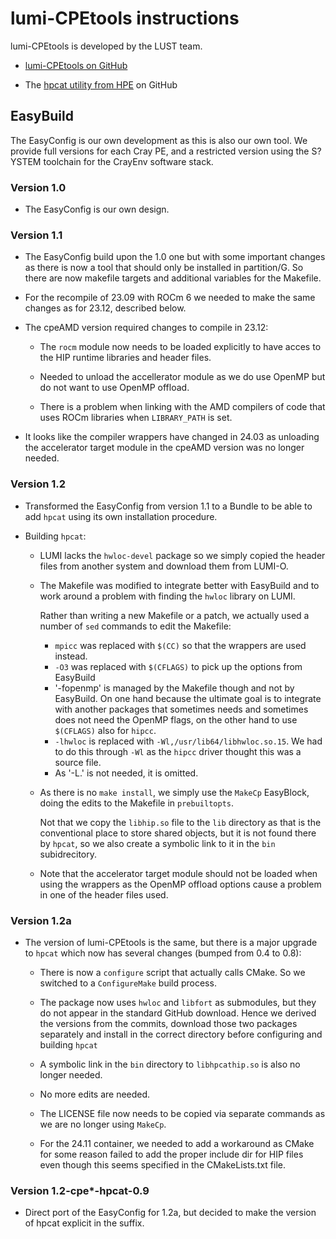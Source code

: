 # lumi-CPEtools instructions

lumi-CPEtools is developed by the LUST team.

-   [lumi-CPEtools on GitHub](https://github.com/Lumi-supercomputer/lumi-CPEtools)

-   The [hpcat utility from HPE](https://github.com/HewlettPackard/hpcat) on GitHub


## EasyBuild

The EasyConfig is our own development as this is also our own tool. We provide full
versions for each Cray PE, and a restricted version using the S?YSTEM toolchain
for the CrayEnv software stack.


### Version 1.0

-   The EasyConfig is our own design.
    
    
### Version 1.1

-   The EasyConfig build upon the 1.0 one but with some important changes as there
    is now a tool that should only be installed in partition/G. So there are now
    makefile targets and additional variables for the Makefile.

-   For the recompile of 23.09 with ROCm 6 we needed to make the same changes
    as for 23.12, described below.

-   The cpeAMD version required changes to compile in 23.12:

    -   The `rocm` module now needs to be loaded explicitly to have acces to the
        HIP runtime libraries and header files.
        
    -   Needed to unload the accellerator module as we do use OpenMP but do not want
        to use OpenMP offload.
        
    -   There is a problem when linking with the AMD compilers of code that uses ROCm
        libraries when `LIBRARY_PATH` is set.

-   It looks like the compiler wrappers have changed in 24.03 as unloading the accelerator
    target module in the cpeAMD version was no longer needed.

    
### Version 1.2

-   Transformed the EasyConfig from version 1.1 to a Bundle to be able to add `hpcat` 
    using its own installation procedure.
    
-   Building `hpcat`: 

    -   LUMI lacks the `hwloc-devel` package so we simply copied the header files from another system
        and download them from LUMI-O.

    -   The Makefile was modified to integrate better with EasyBuild and to work around a problem with
        finding the `hwloc` library on LUMI. 

        Rather than writing a new Makefile or a patch, we actually used a number of `sed` commands to edit
        the Makefile:

        -   `mpicc` was replaced with `$(CC)` so that the wrappers are used instead.
        -   `-O3` was replaced with `$(CFLAGS)` to pick up the options from EasyBuild
        -   '-fopenmp' is managed by the Makefile though and not by EasyBuild. On one hand because the
            ultimate goal is to integrate with another packages that sometimes needs and sometimes does not
            need the OpenMP flags, on the other hand to use `$(CFLAGS)` also for `hipcc`.
        -   `-lhwloc` is replaced with `-Wl,/usr/lib64/libhwloc.so.15`. We had to do this through `-Wl` as
            the `hipcc` driver thought this was a source file.
        -   As '-L.' is not needed, it is omitted.

    -   As there is no `make install`, we simply use the `MakeCp` EasyBlock, doing the edits to the Makefile in
        `prebuiltopts`.
        
        Not that we copy the `libhip.so` file to the `lib` directory as that is the conventional 
        place to store shared objects, but it is not found there by `hpcat`, so we also create a
        symbolic link to it in the `bin` subidrecitory.

    -   Note that the accelerator target module should not be loaded when using the wrappers as the OpenMP offload
        options cause a problem in one of the header files used.


### Version 1.2a

-   The version of lumi-CPEtools is the same, but there is a major upgrade to `hpcat` which now has several
    changes (bumped from 0.4 to 0.8):
    
    -   There is now a `configure` script that actually calls CMake. So we switched to a `ConfigureMake`
        build process.
    
    -   The package now uses `hwloc` and `libfort` as submodules, but they do not appear 
        in the standard GitHub download. Hence we derived the versions from the commits, download those
        two packages separately and install in the correct directory before configuring 
        and building `hpcat`
        
    -   A symbolic link in the `bin` directory to `libhpcathip.so` is also no longer needed.
        
    -   No more edits are needed.
    
    -   The LICENSE file now needs to be copied via separate commands as we are no longer using `MakeCp`.
    
    -   For the 24.11 container, we needed to add a workaround as CMake for some reason failed to 
        add the proper include dir for HIP files even though this seems specified in the CMakeLists.txt
        file.

        
### Version 1.2-cpe*-hpcat-0.9

-   Direct port of the EasyConfig for 1.2a, but decided to make the version of hpcat explicit in the suffix.
